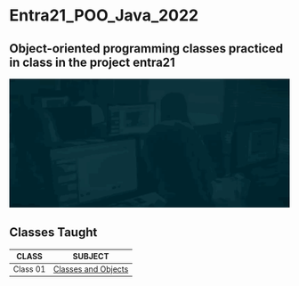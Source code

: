 # Entra21_POO_Java_2022

## Object-oriented programming classes practiced in class in the project entra21

![Gif Entra21](./gifs/entra21.gif)

## Classes Taught

| CLASS | SUBJECT |
|------|---------|
|Class 01|[Classes and Objects](https://github.com/ERICK-GABRIEL/orientacao-a-objetos-java-2022/tree/main/Orientacao%20a%20objetos)